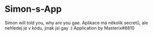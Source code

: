 # Simon-s-App
Simon will told you, why are you gae.
Aplikace má několik secretů, ale nehledej je v kódu, jinak jsi gay :(
Application by Masterix#8810
